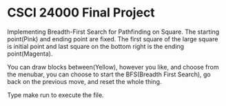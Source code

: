 # CSCI 24000 Final Project 

 Implementing Breadth-First Search for Pathfinding on Square. The starting point(Pink) and ending point are fixed. The first square of the large square is initial point and last square on the bottom right is the ending point(Magenta).


You can draw blocks between(Yellow), however you like, and choose from the menubar, you can choose to start the BFS(Breadth First Search), go back on the previous move, and reset the whole thing. 


Type make run to execute the file. 
